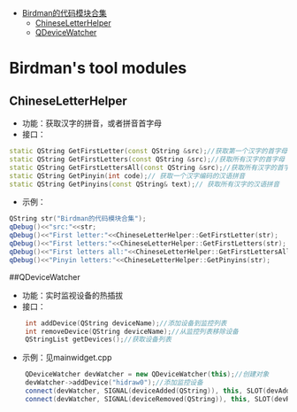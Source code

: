 - [Birdman的代码模块合集](#Birdman的代码模块合集)
    - [ChineseLetterHelper](#ChineseLetterHelper)
    - [QDeviceWatcher](#QDeviceWatcher)
# Birdman's tool modules

## ChineseLetterHelper
* 功能：获取汉字的拼音，或者拼音首字母
* 接口：
```cpp
static QString GetFirstLetter(const QString &src);//获取第一个汉字的首字母
static QString GetFirstLetters(const QString &src);//获取所有汉字的首字母
static QString GetFirstLettersAll(const QString &src);//获取所有汉字的首字母，加强版，二级汉字也能获取
static QString GetPinyin(int code);// 获取一个汉字编码的汉语拼音
static QString GetPinyins(const QString& text);// 获取所有汉字的汉语拼音
```
* 示例：
```cpp
QString str("Birdman的代码模块合集");
qDebug()<<"src:"<<str;
qDebug()<<"First letter:"<<ChineseLetterHelper::GetFirstLetter(str);
qDebug()<<"First letters:"<<ChineseLetterHelper::GetFirstLetters(str);
qDebug()<<"First letters all:"<<ChineseLetterHelper::GetFirstLettersAll(str);
qDebug()<<"Pinyin letters:"<<ChineseLetterHelper::GetPinyins(str);
```

##QDeviceWatcher
* 功能：实时监视设备的热插拔
* 接口：
```cpp
    int addDevice(QString deviceName);//添加设备到监控列表
    int removeDevice(QString deviceName);//从监控列表移除设备
    QStringList getDevices();//获取设备列表
```
* 示例：见mainwidget.cpp
```cpp
    QDeviceWatcher devWatcher = new QDeviceWatcher(this);//创建对象
    devWatcher->addDevice("hidraw0");//添加监控设备
    connect(devWatcher, SIGNAL(deviceAdded(QString)), this, SLOT(devAdd(QString)));//接收设备添加的信号
    connect(devWatcher, SIGNAL(deviceRemoved(QString)), this, SLOT(devRemove(QString)));//接收设备移除的信号
```

